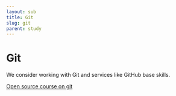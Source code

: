 ```yaml
---
layout: sub
title: Git
slug: git
parent: study
---
```

# Git

We consider working with Git and services like GitHub base skills.

[Open source course on git](https://github.com/Opensource-Academy/git)
